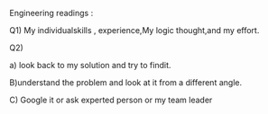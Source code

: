 Engineering readings :

Q1) My individualskills , experience,My logic thought,and my effort.

Q2)

a)
look back to my solution and try to findit.

B)understand the problem and look at it from a different angle.

C)
Google it or ask experted person or my team leader 
